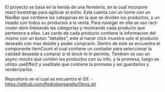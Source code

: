 El proyecto se basa en la tienda de una ferretería, en la cual incorpore react-bootstrap para agiliciar el estilo. Esta cuenta con un home con un NavBar que contiene las categorias en la que se dividen los productos, y un listado con todos su productos a la venta. Para navegar en ella se uso ract-router-dom linkeando las categorias y mostrando cada producto que pertenece a ellas. Las cards de cada producto contiene la informacion del mismo con un boton "detalles", este al hacer click muestra solo el producto deseado con mas detalle y poder comprarlo. Dentro de este se encuentra el componente itemCount el cual contiene un contador para seleccionar la catidad deseada a comprar si el stock te lo permite, Tambien se uso un async-mocks que contien los productos con su info. y la promesa, luego se utilizo useEffect y useState que contiene la promesa y asi guardarlos y renderizarlos.

Repositorio en el cual se encuentra el Gif. - https://github.com/Pedroborgarello/Otros.git 